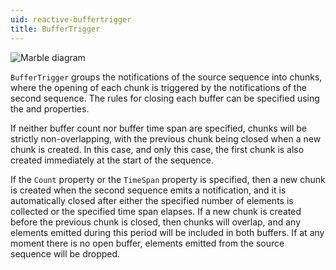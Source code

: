 ```yaml
---
uid: reactive-buffertrigger
title: BufferTrigger
---
```


![Marble diagram](~/images/reactive-buffertrigger.svg)

`BufferTrigger` groups the notifications of the source sequence into chunks, where the opening of each chunk is triggered by the notifications of the second sequence. The rules for closing each buffer can be specified using the <xref href="Bonsai.Reactive.BufferTrigger.Count"/> and <xref href="Bonsai.Reactive.BufferTrigger.TimeSpan"/> properties.

If neither buffer count nor buffer time span are specified, chunks will be strictly non-overlapping, with the previous chunk being closed when a new chunk is created. In this case, and only this case, the first chunk is also created immediately at the start of the sequence.

If the `Count` property or the `TimeSpan` property is specified, then a new chunk is created when the second sequence emits a notification, and it is automatically closed after either the specified number of elements is collected or the specified time span elapses. If a new chunk is created before the previous chunk is closed, then chunks will overlap, and any elements emitted during this period will be included in both buffers. If at any moment there is no open buffer, elements emitted from the source sequence will be dropped.
